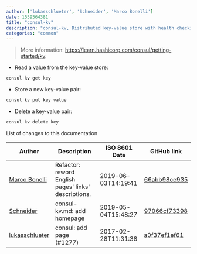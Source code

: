 ```yaml
---
author: ['lukasschlueter', 'Schneider', 'Marco Bonelli']
date: 1559564381
title: "consul-kv"
description: "consul-kv, Distributed key-value store with health checking and service discovery."
categories: "common"
---
```

> More information: <https://learn.hashicorp.com/consul/getting-started/kv>.

- Read a value from the key-value store:

```bash
consul kv get key
```

- Store a new key-value pair:

```bash
consul kv put key value
```

- Delete a key-value pair:

```bash
consul kv delete key
```
List of changes to this documentation


Author | Description | ISO 8601 Date | GitHub link
------|-----|-----|-----
[Marco Bonelli](mailto:marco@mebeim.net) | Refactor: reword English pages' links' descriptions. | 2019-06-03T14:19:41 | [66abb98ce935](https://github.com/tldr-pages/tldr/commit/66abb98ce935c0f4516bf30c4d6da72180d5a3ab)
[Schneider](mailto:lucas.schneider@sap.com) | consul-kv.md: add homepage | 2019-05-04T15:48:27 | [97066cf73398](https://github.com/tldr-pages/tldr/commit/97066cf73398a21f140e7daea124e0bb48c79b15)
[lukasschlueter](mailto:lukasschlueter@users.noreply.github.com) | consul: add page (#1277) | 2017-02-28T11:31:38 | [a0f37ef1ef61](https://github.com/tldr-pages/tldr/commit/a0f37ef1ef6148fff946edaf436a1a2e8161f75e)

